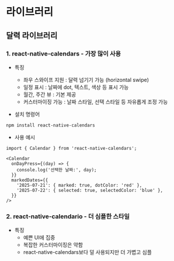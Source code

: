 # 라이브러리

## 달력 라이브러리
### 1. react-native-calendars - 가장 많이 사용
- 특징
  - 좌우 스와이프 지원 : 달력 넘기기 가능 (horizontal swipe)
  - 일정 표시 : 날짜에 dot, 텍스트, 색상 등 표시 가능
  - 월간, 주간 뷰 : 기본 제공
  - 커스터마이징 가능 : 날짜 스타일, 선택 스타일 등 자유롭게 조정 가능

- 설치 명령어
```bash
npm install react-native-calendars
```
- 사용 예시
```tsx
import { Calendar } from 'react-native-calendars';

<Calendar
  onDayPress={(day) => {
    console.log('선택한 날짜:', day);
  }}
  markedDates={{
    '2025-07-21': { marked: true, dotColor: 'red' },
    '2025-07-22': { selected: true, selectedColor: 'blue' },
  }}
/>
```
### 2. react-native-calendario - 더 심플한 스타일 
- 특징 
  - 예쁜 UI에 집중
  - 복잡한 커스터마이징은 약함
  - react-native-calendars보다 덜 사용되지만 더 가볍고 심플

